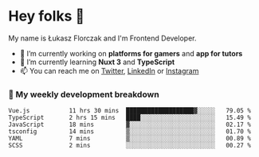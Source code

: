 # Hey folks 👋

My name is Łukasz Florczak and I'm Frontend Developer. 

- 🔭 I’m currently working on **platforms for gamers** and **app for tutors**
- 🌱 I’m currently learning **Nuxt 3** and **TypeScript**
- 📫 You can reach me on [Twitter](https://twitter.com/lukaszflorczak), [LinkedIn](https://pl.linkedin.com/in/lukasz-florczak) or [Instagram](https://instagram.com/lukaszflorczak)


### 🧮 My weekly development breakdown

<!--START_SECTION:waka-->

```text
Vue.js           11 hrs 30 mins  ███████████████████▓░░░░░   79.05 %
TypeScript       2 hrs 15 mins   ████░░░░░░░░░░░░░░░░░░░░░   15.49 %
JavaScript       18 mins         ▓░░░░░░░░░░░░░░░░░░░░░░░░   02.17 %
tsconfig         14 mins         ▒░░░░░░░░░░░░░░░░░░░░░░░░   01.70 %
YAML             7 mins          ▒░░░░░░░░░░░░░░░░░░░░░░░░   00.89 %
SCSS             2 mins          ░░░░░░░░░░░░░░░░░░░░░░░░░   00.27 %
```

<!--END_SECTION:waka-->

<!--
**lukaszflorczak/lukaszflorczak** is a ✨ _special_ ✨ repository because its `README.md` (this file) appears on your GitHub profile.

Here are some ideas to get you started:

- 🔭 I’m currently working on ...
- 🌱 I’m currently learning ...
- 👯 I’m looking to collaborate on ...
- 🤔 I’m looking for help with ...
- 💬 Ask me about ...
- 📫 How to reach me: ...
- 😄 Pronouns: ...
- ⚡ Fun fact: ...
-->
